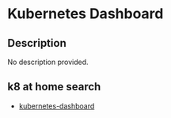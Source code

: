 # Kubernetes Dashboard

## Description

No description provided.

## k8 at home search

- [kubernetes-dashboard](https://nanne.dev/k8s-at-home-search/#/kubernetes-dashboard)
